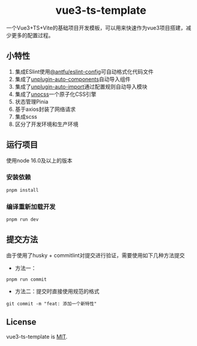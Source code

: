 <h1 align="center">vue3-ts-template</h1>

一个Vue3+TS+Vite的基础项目开发模板，可以用来快速作为vue3项目搭建，减少更多的配置过程。

## 小特性

1. 集成ESlint使用[@antfu/eslint-config](https://github.com/antfu/eslint-config)可自动格式化代码文件
2. 集成了[unplugin-auto-components](https://github.com/unplugin/unplugin-vue-components)自动导入组件
3. 集成了[unplugin-auto-import](https://github.com/unplugin/unplugin-auto-import)通过配置规则自动导入模块
4. 集成了[unocss](https://github.com/unocss/unocss)一个原子化CSS引擎
5. 状态管理Pinia
6. 基于axios封装了网络请求
7. 集成scss
8. 区分了开发环境和生产环境

## 运行项目

使用node 16.0及以上的版本

### 安装依赖

```sh
pnpm install
```

### 编译重新加载开发

```sh
pnpm run dev
```
## 提交方法
由于使用了husky + commitlint对提交进行验证，需要使用如下几种方法提交

* 方法一：
```shell
pnpm run commit
```

* 方法二：提交时直接使用规范的格式
```shell
git commit -m "feat: 添加一个新特性"
```

## License

vue3-ts-template is [MIT](./LICENSE).
